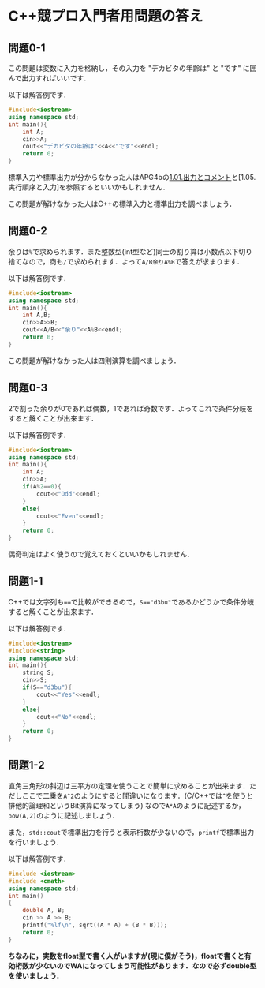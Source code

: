 # C++競プロ入門者用問題の答え

## 問題0-1

この問題は変数に入力を格納し，その入力を "デカビタの年齢は" と "です" に囲んで出力すればいいです．

以下は解答例です．

```cpp
#include<iostream>
using namespace std;
int main(){
    int A;
    cin>>A;
    cout<<"デカビタの年齢は"<<A<<"です"<<endl;
    return 0;
}
```

標準入力や標準出力が分からなかった人はAPG4bの[1.01.出力とコメント](https://atcoder.jp/contests/apg4b/tasks/APG4b_b)と[1.05.実行順序と入力]を参照するといいかもしれません．

この問題が解けなかった人はC++の標準入力と標準出力を調べましょう．

## 問題0-2

余りは`%`で求められます．また整数型(int型など)同士の割り算は小数点以下切り捨てなので，商も`/`で求められます．よって`A/B余りA%B`で答えが求まります．

以下は解答例です．

```cpp
#include<iostream>
using namespace std;
int main(){
    int A,B;
    cin>>A>>B;
    cout<<A/B<<"余り"<<A%B<<endl;
    return 0;
}
```

この問題が解けなかった人は四則演算を調べましょう．

## 問題0-3

2で割った余りが0であれば偶数，1であれば奇数です．よってこれで条件分岐をすると解くことが出来ます．

以下は解答例です．

```cpp
#include<iostream>
using namespace std;
int main(){
    int A;
    cin>>A;
    if(A%2==0){
        cout<<"Odd"<<endl;
    }
    else{
        cout<<"Even"<<endl;
    }
    return 0;
}
```

偶奇判定はよく使うので覚えておくといいかもしれません．

## 問題1-1

C++では文字列も`==`で比較ができるので，`S=="d3bu"`であるかどうかで条件分岐すると解くことが出来ます．

以下は解答例です．

```cpp
#include<iostream>
#include<string>
using namespace std;
int main(){
    string S;
    cin>>S;
    if(S=="d3bu"){
        cout<<"Yes"<<endl;
    }
    else{
        cout<<"No"<<endl;
    }
    return 0;
}
```

## 問題1-2

直角三角形の斜辺は三平方の定理を使うことで簡単に求めることが出来ます．ただしここで二乗を`A^2`のようにすると間違いになります．(C/C++では`^`を使うと排他的論理和というBit演算になってしまう) なので`A*A`のように記述するか，`pow(A,2)`のように記述しましょう．

また，`std::cout`で標準出力を行うと表示桁数が少ないので，`printf`で標準出力を行いましょう．

以下は解答例です．

```cpp
#include <iostream>
#include <cmath>
using namespace std;
int main()
{
    double A, B;
    cin >> A >> B;
    printf("%lf\n", sqrt((A * A) + (B * B)));
    return 0;
}
```

**ちなみに，実数をfloat型で書く人がいますが(現に僕がそう)，floatで書くと有効桁数が少ないのでWAになってしまう可能性があります．なので必ずdouble型を使いましょう．**

